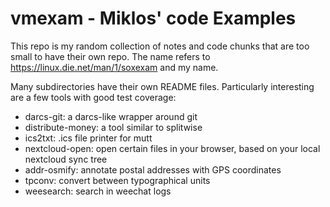 # vmexam - Miklos' code Examples

This repo is my random collection of notes and code chunks that are too small to have their own
repo. The name refers to <https://linux.die.net/man/1/soxexam> and my name.

Many subdirectories have their own README files. Particularly interesting are a few tools with good
test coverage:

- darcs-git: a darcs-like wrapper around git
- distribute-money: a tool similar to splitwise
- ics2txt: .ics file printer for mutt
- nextcloud-open: open certain files in your browser, based on your local nextcloud sync tree
- addr-osmify: annotate postal addresses with GPS coordinates
- tpconv: convert between typographical units
- weesearch: search in weechat logs
